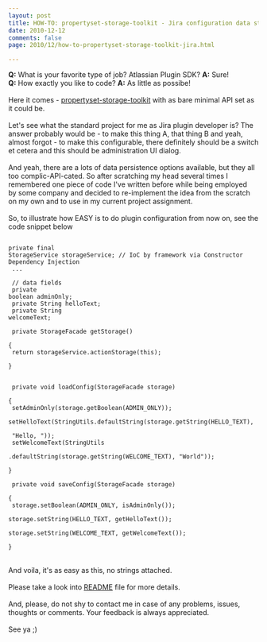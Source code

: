 ```yaml
---
layout: post
title: HOW-TO: propertyset-storage-toolkit - Jira configuration data storage made easy
date: 2010-12-12
comments: false
page: 2010/12/how-to-propertyset-storage-toolkit-jira.html

---
```


<b>Q:</b> What is your favorite type of job? Atlassian Plugin SDK? <b>A:</b> Sure!<br /><b>Q:</b> How exactly you like to code? <b>A:</b> As little as possibe!<br /><br />Here it comes -&nbsp;<a href="https://github.com/leonardinius/propertyset-storage-toolkit">propertyset-storage-toolkit</a>&nbsp;with as bare minimal API set as it could be.<br /><br />Let's see what the standard project for me as Jira plugin developer is? The answer probably would be - to make this thing A, that thing B and yeah, almost forgot - to make this configurable, there definitely should be a switch et cetera and this should be administration UI dialog.<br /><br />And yeah, there are a lots of data persistence options available, but they all too complic-API-cated. So after&nbsp;scratching&nbsp;my head several times I remembered one piece of code I've written before while being employed &nbsp; by some company and decided to re-implement the idea from the scratch on my own and to use in my current project&nbsp;assignment.<br /><br />So, to illustrate how EASY is to do plugin configuration from now on, see the code snippet below<br /><pre><code class="java"><br />private final StorageService storageService; // IoC by framework via Constructor Dependency Injection<br /> ...<br /><br /> // data fields<br /> private boolean adminOnly;<br /> private String helloText;<br /> private String welcomeText;<br /><br /> private StorageFacade getStorage()<br /> {<br />     return storageService.actionStorage(this);<br /> }<br /><br /><br /> private void loadConfig(StorageFacade storage)<br /> {<br />     setAdminOnly(storage.getBoolean(ADMIN_ONLY));<br />     setHelloText(StringUtils.defaultString(storage.getString(HELLO_TEXT), <br />         "Hello, "));<br />     setWelcomeText(StringUtils<br />         .defaultString(storage.getString(WELCOME_TEXT), "World"));<br /> }<br /><br /> private void saveConfig(StorageFacade storage)<br /> {<br />     storage.setBoolean(ADMIN_ONLY, isAdminOnly());<br />     storage.setString(HELLO_TEXT, getHelloText());<br />     storage.setString(WELCOME_TEXT, getWelcomeText());<br /> }<br /></code></pre><br />And voila, it's as easy as this, no strings attached. <br /><br />Please take a look into&nbsp;<a href="https://github.com/leonardinius/propertyset-storage-toolkit/blob/master/README.md">README</a> file for more details.<br /><br />And, please, do not shy to contact me in case of any problems, issues, thoughts or comments. Your feedback is always appreciated. <br /><br />See ya ;)
